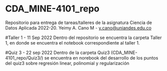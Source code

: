 # CDA_MINE-4101_repo
Repositorio para entrega de tareas/talleres de la asignatura Ciencia de Datos Aplicada 2022-20.
Yeimy A. Cano M - y.cano@uniandes.edu.co

#Taller 1 - 11 Sep 2022
Dentro del repositorio se encuentra la carpeta Taller 1, en donde se encuentra el notebook correspondiente al taller 1.

#Quiz 3 - 22 sep 2022
Dentro de la carpeta Quiz3 (CDA_MINE-4101_repo/Quiz3/) se encuentra en norebook del desarrollo de los puntos del quiz3 sobre regresión linear, polinomial y regularización
